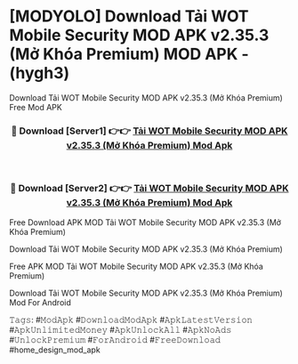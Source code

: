 # [MODYOLO] Download Tải WOT Mobile Security MOD APK v2.35.3 (Mở Khóa Premium) MOD APK - (hygh3)
Download Tải WOT Mobile Security MOD APK v2.35.3 (Mở Khóa Premium) Free Mod APK

<div align="center">
<h3>🔴 Download [Server1] 👉👉 <a href="https://apk-comot.site?title=Tải_WOT_Mobile_Security_MOD_APK_v2.35.3_(Mở_Khóa_Premium)">Tải WOT Mobile Security MOD APK v2.35.3 (Mở Khóa Premium) Mod Apk</a></h3><br>

<h3>🔴 Download [Server2] 👉👉 <a href="https://apk-comot.site?title=Tải_WOT_Mobile_Security_MOD_APK_v2.35.3_(Mở_Khóa_Premium)">Tải WOT Mobile Security MOD APK v2.35.3 (Mở Khóa Premium) Mod Apk</a></h3>
</div>


Free Download APK MOD Tải WOT Mobile Security MOD APK v2.35.3 (Mở Khóa Premium)

Download Tải WOT Mobile Security MOD APK v2.35.3 (Mở Khóa Premium) 

Free APK MOD Tải WOT Mobile Security MOD APK v2.35.3 (Mở Khóa Premium) 

Download Tải WOT Mobile Security MOD APK v2.35.3 (Mở Khóa Premium) Mod For Android

𝚃𝚊𝚐𝚜: #𝙼𝚘𝚍𝙰𝚙𝚔 #𝙳𝚘𝚠𝚗𝚕𝚘𝚊𝚍𝙼𝚘𝚍𝙰𝚙𝚔 #𝙰𝚙𝚔𝙻𝚊𝚝𝚎𝚜𝚝𝚅𝚎𝚛𝚜𝚒𝚘𝚗 #𝙰𝚙𝚔𝚄𝚗𝚕𝚒𝚖𝚒𝚝𝚎𝚍𝙼𝚘𝚗𝚎𝚢 #𝙰𝚙𝚔𝚄𝚗𝚕𝚘𝚌𝚔𝙰𝚕𝚕 #𝙰𝚙𝚔𝙽𝚘𝙰𝚍𝚜 #𝚄𝚗𝚕𝚘𝚌𝚔𝙿𝚛𝚎𝚖𝚒𝚞𝚖 #𝙵𝚘𝚛𝙰𝚗𝚍𝚛𝚘𝚒𝚍 #𝙵𝚛𝚎𝚎𝙳𝚘𝚠𝚗𝚕𝚘𝚊𝚍 #home_design_mod_apk